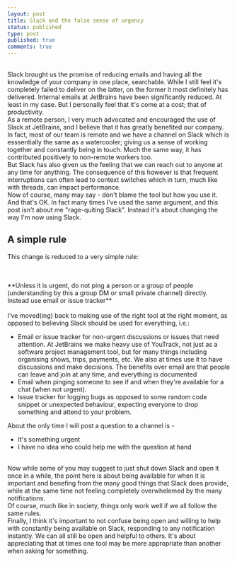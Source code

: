 ```yaml
---
layout: post
title: Slack and the false sense of urgency
status: published
type: post
published: true
comments: true   
---
```


<br/> 
Slack brought us the promise of reducing emails and having all the knowledge of your company in one place, searchable. While I still feel it's completely
failed to deliver on the latter, on the former it most definitely has delivered. Internal emails at JetBrains have been significantly reduced. At least in my case. But I personally feel that it's come at a cost; that of productivity. 
 
<br/>
As a remote person, I very much advocated and encouraged the use of Slack at JetBrains, and I believe that it has greatly benefited our company. In fact, most of our team is remote and we have a channel on Slack which is esssentially
the same as a watercooler; giving us a sense of working together and constantly being in touch. Much the same way, it has contributed positively to non-remote workers too. 

<br/>
But Slack has also given us the feeling that we can reach out to anyone at any time for anything. The consequence of this however is that frequent interruptions can often lead to context switches which in turn, much like with threads, can impact performance.

<br/>
Now of course, many may say - don't blame the tool but how you use it. And that's OK. In fact many times I've used the same argument, and this post isn't about me "rage-quiting Slack". Instead it's about changing the way I'm now using Slack. 

## A simple rule

This change is reduced to a very simple rule:


<br/>
<br/>
**Unless it is urgent, do not ping a person or a group of people (understanding by this a group DM or small private channel) directly. Instead use email or issue tracker**
<br/>
<br/>
I've moved(ing) back to making use of the right tool at the right moment, as opposed to believing Slack should be used for everything, i.e.:

* Email or issue tracker for non-urgent discussions or issues that need attention. At JetBrains we make heavy use of YouTrack, not just as a software project management tool, but for many things including organising shows, trips, payments, etc. We also at times use it to have discussions and make decisions. The benefits 
over email are that people can leave and join at any time, and everything is documented
* Email when pinging someone to see if and when they're available for a chat (when not urgent). 
* Issue tracker for logging bugs as opposed to some random code snippet or unexpected behaviour, expecting everyone to drop something and attend to your problem.

About the only time I will post a question to a channel is - 

* It's something urgent 
* I have no idea who could help me with the question at hand

<br/>
Now while some of you may suggest to just shut down Slack and open it once in a while, the point here is about 
being available for when it is important and benefing from the many good things that Slack does provide, while at the same time not feeling completely overwhelemed by the many 
notifications.

<br/>
Of course, much like in society, things only work well if we all follow the same rules.

<br/>
Finally, I think it's important to not confuse being open and willing to help with constantly being available on Slack, responding to any notification instantly. We can all still be open and helpful to
others. It's about appreciating that at times one tool may be more appropriate than another when asking for something.

 

